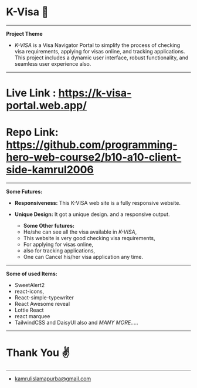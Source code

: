 # K-Visa 🛫
--------------------
**Project Theme**
- *K-VISA* is a Visa Navigator Portal to simplify the process of checking visa requirements, applying for visas online, and tracking applications. This project includes a dynamic user interface, robust functionality, and seamless user experience also.
--------------------
# Live Link : https://k-visa-portal.web.app/
# Repo Link: https://github.com/programming-hero-web-course2/b10-a10-client-side-kamrul2006

--------------------

**Some Futures:**
- **Responsiveness:**
   This K-VISA web site is a fully responsive website.

- **Unique Design:**
  It got a unique design. and a responsive output.

  - **Some Other futures:**
   - He/she can see all the visa available in *K-VISA*,
   - This website is very good checking visa requirements, 
   - For applying for visas online,  
   - also for tracking applications,
   - One can Cancel his/her visa application any time.

---------------------

**Some of used Items:**
- SweetAlert2
- react-icons,
- React-simple-typewriter
- React Awesome reveal 
- Lottie React 
- react marquee
- TailwindCSS and DaisyUI also and *MANY MORE.....*

---------------------------------
# Thank You ✌

--------------------
- kamrulislamapurba@gmail.com

  
